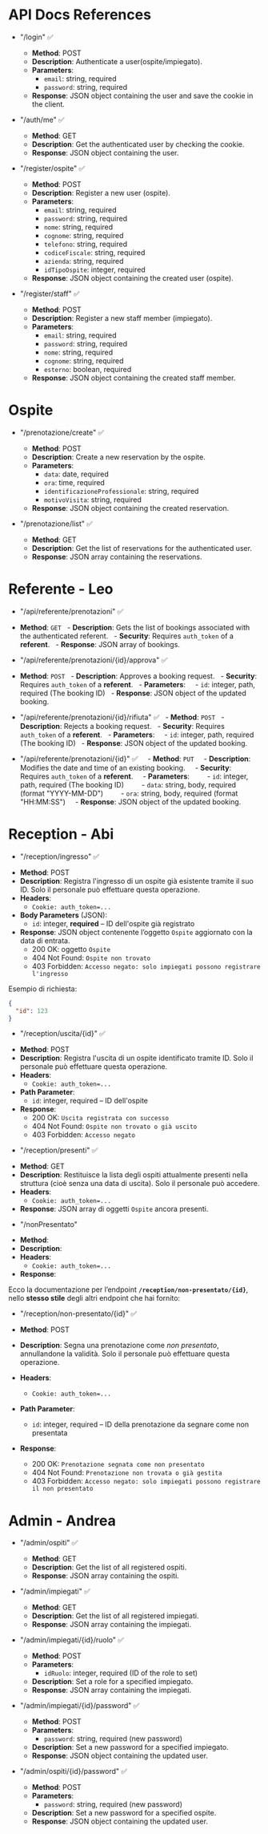# API Docs References

- "/login" ✅

  - **Method**: POST
  - **Description**: Authenticate a user(ospite/impiegato).
  - **Parameters**:
    - `email`: string, required
    - `password`: string, required
  - **Response**: JSON object containing the user and save the cookie in the client.

- "/auth/me" ✅

  - **Method**: GET
  - **Description**: Get the authenticated user by checking the cookie.
  - **Response**: JSON object containing the user.

- "/register/ospite" ✅

  - **Method**: POST
  - **Description**: Register a new user (ospite).
  - **Parameters**:
    - `email`: string, required
    - `password`: string, required
    - `nome`: string, required
    - `cognome`: string, required
    - `telefono`: string, required
    - `codiceFiscale`: string, required
    - `azienda`: string, required
    - `idTipoOspite`: integer, required
  - **Response**: JSON object containing the created user (ospite).

- "/register/staff" ✅
  - **Method**: POST
  - **Description**: Register a new staff member (impiegato).
  - **Parameters**:
    - `email`: string, required
    - `password`: string, required
    - `nome`: string, required
    - `cognome`: string, required
    - `esterno`: boolean, required
  - **Response**: JSON object containing the created staff member.

# Ospite

- "/prenotazione/create" ✅

  - **Method**: POST
  - **Description**: Create a new reservation by the ospite.
  - **Parameters**:
    - `data`: date, required
    - `ora`: time, required
    - `identificazioneProfessionale`: string, required
    - `motivoVisita`: string, required
  - **Response**: JSON object containing the created reservation.

- "/prenotazione/list" ✅
  - **Method**: GET
  - **Description**: Get the list of reservations for the authenticated user.
  - **Response**: JSON array containing the reservations.

# Referente - Leo

- "/api/referente/prenotazioni" ✅

- **Method**: `GET`
  - **Description**: Gets the list of bookings associated with the authenticated referent.
  - **Security**: Requires `auth_token` of a **referent**.
  - **Response**: JSON array of bookings.

- "/api/referente/prenotazioni/{id}/approva" ✅

- **Method**: `POST`
  - **Description**: Approves a booking request.
  - **Security**: Requires `auth_token` of a **referent**.
  - **Parameters**:
    - `id`: integer, path, required (The booking ID)
  - **Response**: JSON object of the updated booking.

- "/api/referente/prenotazioni/{id}/rifiuta" ✅
    - **Method**: `POST`
    - **Description**: Rejects a booking request.
    - **Security**: Requires `auth_token` of a **referent**.
    - **Parameters**:
      - `id`: integer, path, required (The booking ID)
    - **Response**: JSON object of the updated booking.

- "/api/referente/prenotazioni/{id}" ✅
      - **Method**: `PUT`
      - **Description**: Modifies the date and time of an existing booking.
      - **Security**: Requires `auth_token` of a **referent**.
      - **Parameters**:
          - `id`: integer, path, required (The booking ID)
          - `data`: string, body, required (format "YYYY-MM-DD")
          - `ora`: string, body, required (format "HH:MM:SS")
      - **Response**: JSON object of the updated booking.

# Reception - Abi

- "/reception/ingresso" ✅

* **Method**: POST
* **Description**: Registra l'ingresso di un ospite già esistente tramite il suo ID. Solo il personale può effettuare questa operazione.
* **Headers**:
    * `Cookie: auth_token=...`
* **Body Parameters** (JSON):
    * `id`: integer, **required** – ID dell'ospite già registrato
* **Response**: JSON object contenente l’oggetto `Ospite` aggiornato con la data di entrata.
    * 200 OK: oggetto `Ospite`
    * 404 Not Found: `Ospite non trovato`
    * 403 Forbidden: `Accesso negato: solo impiegati possono registrare l'ingresso`

Esempio di richiesta:
```json
{
  "id": 123
}
```

- "/reception/uscita/{id}" ✅

* **Method**: POST
* **Description**: Registra l'uscita di un ospite identificato tramite ID. Solo il personale può effettuare questa operazione.
* **Headers**:
    * `Cookie: auth_token=...`
* **Path Parameter**:
    * `id`: integer, required – ID dell'ospite
* **Response**:
    * 200 OK: `Uscita registrata con successo`
    * 404 Not Found: `Ospite non trovato o già uscito`
    * 403 Forbidden: `Accesso negato`


- "/reception/presenti" ✅

* **Method**: GET
* **Description**: Restituisce la lista degli ospiti attualmente presenti nella struttura (cioè senza una data di uscita). Solo il personale può accedere.
* **Headers**:
    * `Cookie: auth_token=...`
* **Response**: JSON array di oggetti `Ospite` ancora presenti.

- "/nonPresentato" 

* **Method**: 
* **Description**: 
* **Headers**:
    * `Cookie: auth_token=...`
* **Response**:

Ecco la documentazione per l’endpoint **`/reception/non-presentato/{id}`**, nello **stesso stile** degli altri endpoint che hai fornito:

* "/reception/non-presentato/{id}" ✅

- **Method**: POST
- **Description**: Segna una prenotazione come *non presentato*, annullandone la validità. Solo il personale può effettuare questa operazione.
- **Headers**:

  * `Cookie: auth_token=...`
- **Path Parameter**:

  * `id`: integer, required – ID della prenotazione da segnare come non presentata
- **Response**:

  * 200 OK: `Prenotazione segnata come non presentato`
  * 404 Not Found: `Prenotazione non trovata o già gestita`
  * 403 Forbidden: `Accesso negato: solo impiegati possono registrare il non presentato`


# Admin - Andrea

- "/admin/ospiti" ✅

  - **Method**: GET
  - **Description**: Get the list of all registered ospiti.
  - **Response**: JSON array containing the ospiti.

- "/admin/impiegati" ✅

  - **Method**: GET
  - **Description**: Get the list of all registered impiegati.
  - **Response**: JSON array containing the impiegati.

- "/admin/impiegati/{id}/ruolo" ✅

  - **Method**: POST
  - **Parameters**:
    - `idRuolo`: integer, required (ID of the role to set)
  - **Description**: Set a role for a specified impiegato.
  - **Response**: JSON array containing the impiegati.

- "/admin/impiegati/{id}/password" ✅

  - **Method**: POST
  - **Parameters**:
    - `password`: string, required (new password)
  - **Description**: Set a new password for a specified impiegato.
  - **Response**: JSON object containing the updated user.

- "/admin/ospiti/{id}/password" ✅
  - **Method**: POST
  - **Parameters**:
    - `password`: string, required (new password)
  - **Description**: Set a new password for a specified ospite.
  - **Response**: JSON object containing the updated user.
